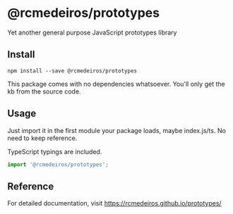 # @rcmedeiros/prototypes

Yet another general purpose JavaScript prototypes library

## Install

`npm install --save @rcmedeiros/prototypes`

This package comes with no dependencies whatsoever. You'll only get the kb from the source code.

## Usage

Just import it in the first module your package loads, maybe index.js/ts. No need to keep reference.

TypeScript typings are included.

```typescript
import '@rcmedeiros/prototypes';
```


## Reference

For detailed documentation, visit https://rcmedeiros.github.io/prototypes/
